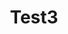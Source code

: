 ---
title: "Test3"

address: ""
postalCode: "7500"
city: "Paris"
label: 

when: 2019-08-20T14:56:25+02:00
Description : ""
photos:
draft: "true"
important: "true"
association: "U Sigma"
---